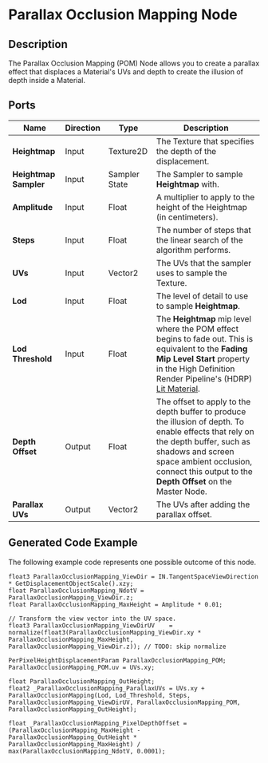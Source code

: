 # Parallax Occlusion Mapping Node

## Description

The Parallax Occlusion Mapping (POM) Node allows you to create a parallax effect that displaces a Material's UVs and depth to create the illusion of depth inside a Material.

## Ports

| Name | **Direction** | Type | Description |
| --- | --- | --- | --- |
| **Heightmap** | Input | Texture2D | The Texture that specifies the depth of the displacement. |
| **Heightmap Sampler** | Input | Sampler State | The Sampler to sample **Heightmap** with. |
| **Amplitude** | Input | Float | A multiplier to apply to the height of the Heightmap (in centimeters). |
| **Steps** | Input | Float | The number of steps that the linear search of the algorithm performs. |
| **UVs** | Input | Vector2 | The UVs that the sampler uses to sample the Texture. |
| **Lod** | Input | Float | The level of detail to use to sample **Heightmap**. |
| **Lod Threshold** | Input | Float | The **Heightmap** mip level where the POM effect begins to fade out. This is equivalent to the **Fading Mip Level Start** property in the High Definition Render Pipeline's (HDRP) [Lit Material](Lit-Shader.md). |
| **Depth Offset** | Output |Float | The offset to apply to the depth buffer to produce the illusion of depth. To enable effects that rely on the depth buffer, such as shadows and screen space ambient occlusion, connect this output to the **Depth Offset** on the Master Node. |
| **Parallax UVs** | Output| Vector2 | The UVs after adding the parallax offset. |


## Generated Code Example

The following example code represents one possible outcome of this node.

```
float3 ParallaxOcclusionMapping_ViewDir = IN.TangentSpaceViewDirection * GetDisplacementObjectScale().xzy;
float ParallaxOcclusionMapping_NdotV = ParallaxOcclusionMapping_ViewDir.z;
float ParallaxOcclusionMapping_MaxHeight = Amplitude * 0.01;

// Transform the view vector into the UV space.
float3 ParallaxOcclusionMapping_ViewDirUV    = normalize(float3(ParallaxOcclusionMapping_ViewDir.xy * ParallaxOcclusionMapping_MaxHeight, ParallaxOcclusionMapping_ViewDir.z)); // TODO: skip normalize
                
PerPixelHeightDisplacementParam ParallaxOcclusionMapping_POM;
ParallaxOcclusionMapping_POM.uv = UVs.xy;
                
float ParallaxOcclusionMapping_OutHeight;
float2 _ParallaxOcclusionMapping_ParallaxUVs = UVs.xy + ParallaxOcclusionMapping(Lod, Lod_Threshold, Steps, ParallaxOcclusionMapping_ViewDirUV, ParallaxOcclusionMapping_POM, ParallaxOcclusionMapping_OutHeight);
                
float _ParallaxOcclusionMapping_PixelDepthOffset = (ParallaxOcclusionMapping_MaxHeight - ParallaxOcclusionMapping_OutHeight * ParallaxOcclusionMapping_MaxHeight) / max(ParallaxOcclusionMapping_NdotV, 0.0001);
```